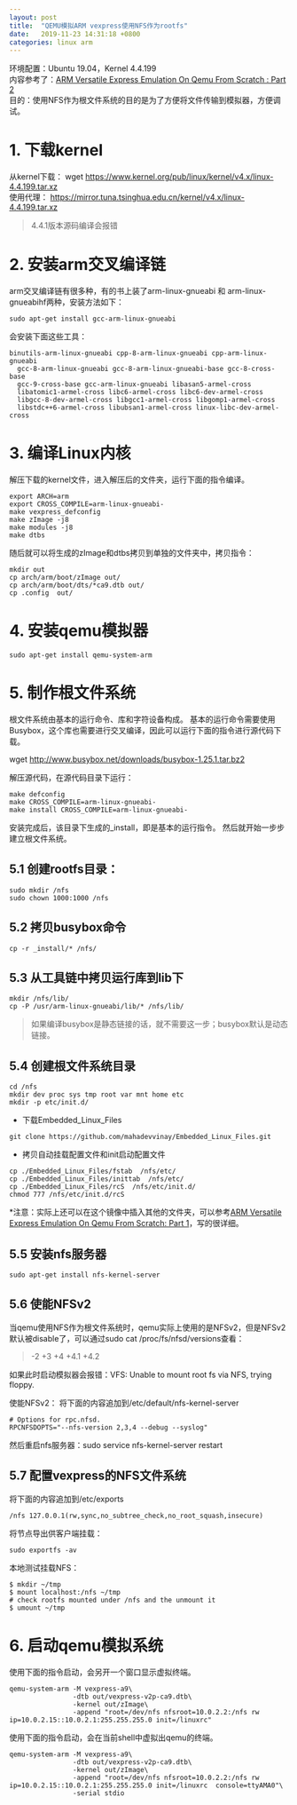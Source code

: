 ```yaml
---
layout: post
title:  "QEMU模拟ARM vexpress使用NFS作为rootfs"
date:   2019-11-23 14:31:18 +0800
categories: linux arm
---
```


环境配置：Ubuntu 19.04，Kernel 4.4.199
<br>
内容参考了：[ARM Versatile Express Emulation On Qemu From Scratch : Part 2](https://learningfromyoublog.wordpress.com/2017/01/02/arm-versatile-express-emulation-on-qemu-from-scratch-part-2/)
<br>
目的：使用NFS作为根文件系统的目的是为了方便将文件传输到模拟器，方便调试。

# 1. 下载kernel
从kernel下载：
wget https://www.kernel.org/pub/linux/kernel/v4.x/linux-4.4.199.tar.xz
<br>
使用代理：
https://mirror.tuna.tsinghua.edu.cn/kernel/v4.x/linux-4.4.199.tar.xz
>4.4.1版本源码编译会报错


# 2. 安装arm交叉编译链
arm交叉编译链有很多种，有的书上装了arm-linux-gnueabi 和 arm-linux-gnueabihf两种，安装方法如下：
```
sudo apt-get install gcc-arm-linux-gnueabi
```
会安装下面这些工具：
```
binutils-arm-linux-gnueabi cpp-8-arm-linux-gnueabi cpp-arm-linux-gnueabi
  gcc-8-arm-linux-gnueabi gcc-8-arm-linux-gnueabi-base gcc-8-cross-base
  gcc-9-cross-base gcc-arm-linux-gnueabi libasan5-armel-cross
  libatomic1-armel-cross libc6-armel-cross libc6-dev-armel-cross
  libgcc-8-dev-armel-cross libgcc1-armel-cross libgomp1-armel-cross
  libstdc++6-armel-cross libubsan1-armel-cross linux-libc-dev-armel-cross
```

# 3. 编译Linux内核
解压下载的kernel文件，进入解压后的文件夹，运行下面的指令编译。
```
export ARCH=arm
export CROSS_COMPILE=arm-linux-gnueabi-
make vexpress_defconfig
make zImage -j8
make modules -j8
make dtbs
```

随后就可以将生成的zImage和dtbs拷贝到单独的文件夹中，拷贝指令：
```
mkdir out
cp arch/arm/boot/zImage out/
cp arch/arm/boot/dts/*ca9.dtb out/
cp .config  out/
```

# 4. 安装qemu模拟器
```
sudo apt-get install qemu-system-arm
```

# 5. 制作根文件系统
根文件系统由基本的运行命令、库和字符设备构成。
基本的运行命令需要使用Busybox，这个库也需要进行交叉编译，因此可以运行下面的指令进行源代码下载。

wget http://www.busybox.net/downloads/busybox-1.25.1.tar.bz2

解压源代码，在源代码目录下运行：
```
make defconfig
make CROSS_COMPILE=arm-linux-gnueabi-
make install CROSS_COMPILE=arm-linux-gnueabi-
```
安装完成后，该目录下生成的_install，即是基本的运行指令。
然后就开始一步步建立根文件系统。

## 5.1 创建rootfs目录：
```
sudo mkdir /nfs
sudo chown 1000:1000 /nfs
```

## 5.2 拷贝busybox命令
```
cp -r _install/* /nfs/
```

## 5.3 从工具链中拷贝运行库到lib下
```
mkdir /nfs/lib/
cp -P /usr/arm-linux-gnueabi/lib/* /nfs/lib/
```
>如果编译busybox是静态链接的话，就不需要这一步；busybox默认是动态链接。

## 5.4 创建根文件系统目录
```
cd /nfs
mkdir dev proc sys tmp root var mnt home etc
mkdir -p etc/init.d/
```

- 下载Embedded_Linux_Files
```
git clone https://github.com/mahadevvinay/Embedded_Linux_Files.git
```

- 拷贝自动挂载配置文件和init启动配置文件
```
cp ./Embedded_Linux_Files/fstab  /nfs/etc/
cp ./Embedded_Linux_Files/inittab  /nfs/etc/
cp ./Embedded_Linux_Files/rcS  /nfs/etc/init.d/
chmod 777 /nfs/etc/init.d/rcS
```


*注意：实际上还可以在这个镜像中插入其他的文件夹，可以参考[ARM Versatile Express Emulation On Qemu From Scratch: Part 1](https://learningfromyoublog.wordpress.com/2016/04/05/131/)，写的很详细。
## 5.5 安装nfs服务器
```
sudo apt-get install nfs-kernel-server
```

## 5.6 使能NFSv2
当qemu使用NFS作为根文件系统时，qemu实际上使用的是NFSv2，但是NFSv2默认被disable了，可以通过sudo cat /proc/fs/nfsd/versions查看：
> -2 +3 +4 +4.1 +4.2

如果此时启动模拟器会报错：VFS: Unable to mount root fs via NFS, trying floppy. 

使能NFSv2：
将下面的内容追加到/etc/default/nfs-kernel-server
```
# Options for rpc.nfsd.
RPCNFSDOPTS="--nfs-version 2,3,4 --debug --syslog"
```
然后重启nfs服务器：sudo service nfs-kernel-server restart

## 5.7 配置vexpress的NFS文件系统
将下面的内容追加到/etc/exports
```
/nfs 127.0.0.1(rw,sync,no_subtree_check,no_root_squash,insecure)
```
将节点导出供客户端挂载：
```
sudo exportfs -av
```
本地测试挂载NFS：
```
$ mkdir ~/tmp
$ mount localhost:/nfs ~/tmp
# check rootfs mounted under /nfs and the unmount it
$ umount ~/tmp
```

# 6. 启动qemu模拟系统
使用下面的指令启动，会另开一个窗口显示虚拟终端。
```
qemu-system-arm -M vexpress-a9\
                -dtb out/vexpress-v2p-ca9.dtb\
                -kernel out/zImage\
                -append "root=/dev/nfs nfsroot=10.0.2.2:/nfs rw ip=10.0.2.15::10.0.2.1:255.255.255.0 init=/linuxrc"
```
使用下面的指令启动，会在当前shell中虚拟出qemu的终端。
```
qemu-system-arm -M vexpress-a9\
                -dtb out/vexpress-v2p-ca9.dtb\
                -kernel out/zImage\
                -append "root=/dev/nfs nfsroot=10.0.2.2:/nfs rw ip=10.0.2.15::10.0.2.1:255.255.255.0 init=/linuxrc  console=ttyAMA0"\
                -serial stdio
```
